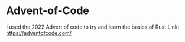 # Advent-of-Code
I used the 2022 Advert of code to try and learn the basics of Rust
Link: https://adventofcode.com/